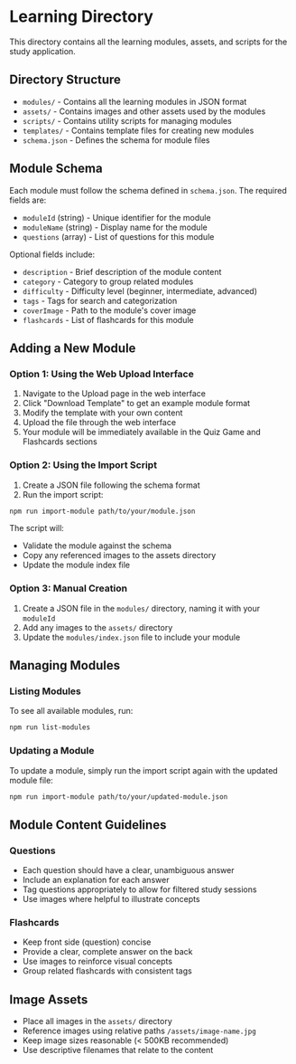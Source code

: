 # Learning Directory

This directory contains all the learning modules, assets, and scripts for the study application.

## Directory Structure

- `modules/` - Contains all the learning modules in JSON format
- `assets/` - Contains images and other assets used by the modules
- `scripts/` - Contains utility scripts for managing modules
- `templates/` - Contains template files for creating new modules
- `schema.json` - Defines the schema for module files

## Module Schema

Each module must follow the schema defined in `schema.json`. The required fields are:

- `moduleId` (string) - Unique identifier for the module
- `moduleName` (string) - Display name for the module
- `questions` (array) - List of questions for this module

Optional fields include:
- `description` - Brief description of the module content
- `category` - Category to group related modules
- `difficulty` - Difficulty level (beginner, intermediate, advanced)
- `tags` - Tags for search and categorization
- `coverImage` - Path to the module's cover image
- `flashcards` - List of flashcards for this module

## Adding a New Module

### Option 1: Using the Web Upload Interface

1. Navigate to the Upload page in the web interface
2. Click "Download Template" to get an example module format
3. Modify the template with your own content
4. Upload the file through the web interface
5. Your module will be immediately available in the Quiz Game and Flashcards sections

### Option 2: Using the Import Script

1. Create a JSON file following the schema format
2. Run the import script:

```bash
npm run import-module path/to/your/module.json
```

The script will:
- Validate the module against the schema
- Copy any referenced images to the assets directory
- Update the module index file

### Option 3: Manual Creation

1. Create a JSON file in the `modules/` directory, naming it with your `moduleId`
2. Add any images to the `assets/` directory
3. Update the `modules/index.json` file to include your module

## Managing Modules

### Listing Modules

To see all available modules, run:

```bash
npm run list-modules
```

### Updating a Module

To update a module, simply run the import script again with the updated module file:

```bash
npm run import-module path/to/your/updated-module.json
```

## Module Content Guidelines

### Questions

- Each question should have a clear, unambiguous answer
- Include an explanation for each answer
- Tag questions appropriately to allow for filtered study sessions
- Use images where helpful to illustrate concepts

### Flashcards

- Keep front side (question) concise
- Provide a clear, complete answer on the back
- Use images to reinforce visual concepts
- Group related flashcards with consistent tags

## Image Assets

- Place all images in the `assets/` directory
- Reference images using relative paths `/assets/image-name.jpg`
- Keep image sizes reasonable (< 500KB recommended)
- Use descriptive filenames that relate to the content 